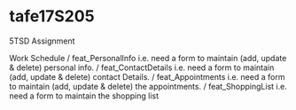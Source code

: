 # tafe17S205
5TSD Assignment

Work Schedule
/ feat_PersonalInfo		 i.e. need a form to maintain (add, update & delete) personal info.	
/ feat_ContactDetails	 i.e. need a form to maintain (add, update & delete) contact Details.
/ feat_Appointments		 i.e. need a form to maintain (add, update & delete) the appointments.
/ feat_ShoppingList    i.e. need a form to maintain the shopping list

